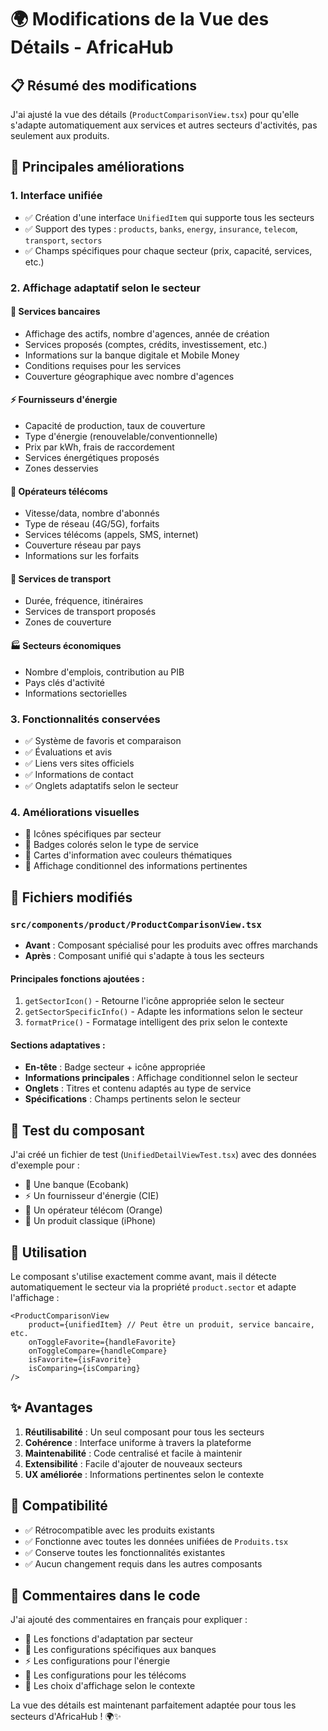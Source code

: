 # 🌍 Modifications de la Vue des Détails - AfricaHub

## 📋 Résumé des modifications

J'ai ajusté la vue des détails (`ProductComparisonView.tsx`) pour qu'elle s'adapte automatiquement aux services et autres secteurs d'activités, pas seulement aux produits.

## 🔧 Principales améliorations

### 1. **Interface unifiée**
- ✅ Création d'une interface `UnifiedItem` qui supporte tous les secteurs
- ✅ Support des types : `products`, `banks`, `energy`, `insurance`, `telecom`, `transport`, `sectors`
- ✅ Champs spécifiques pour chaque secteur (prix, capacité, services, etc.)

### 2. **Affichage adaptatif selon le secteur**

#### 🏦 **Services bancaires**
- Affichage des actifs, nombre d'agences, année de création
- Services proposés (comptes, crédits, investissement, etc.)
- Informations sur la banque digitale et Mobile Money
- Conditions requises pour les services
- Couverture géographique avec nombre d'agences

#### ⚡ **Fournisseurs d'énergie**
- Capacité de production, taux de couverture
- Type d'énergie (renouvelable/conventionnelle)
- Prix par kWh, frais de raccordement
- Services énergétiques proposés
- Zones desservies

#### 📱 **Opérateurs télécoms**
- Vitesse/data, nombre d'abonnés
- Type de réseau (4G/5G), forfaits
- Services télécoms (appels, SMS, internet)
- Couverture réseau par pays
- Informations sur les forfaits

#### 🚛 **Services de transport**
- Durée, fréquence, itinéraires
- Services de transport proposés
- Zones de couverture

#### 🏭 **Secteurs économiques**
- Nombre d'emplois, contribution au PIB
- Pays clés d'activité
- Informations sectorielles

### 3. **Fonctionnalités conservées**
- ✅ Système de favoris et comparaison
- ✅ Évaluations et avis
- ✅ Liens vers sites officiels
- ✅ Informations de contact
- ✅ Onglets adaptatifs selon le secteur

### 4. **Améliorations visuelles**
- 🎨 Icônes spécifiques par secteur
- 🎨 Badges colorés selon le type de service
- 🎨 Cartes d'information avec couleurs thématiques
- 🎨 Affichage conditionnel des informations pertinentes

## 📁 Fichiers modifiés

### `src/components/product/ProductComparisonView.tsx`
- **Avant** : Composant spécialisé pour les produits avec offres marchands
- **Après** : Composant unifié qui s'adapte à tous les secteurs

#### Principales fonctions ajoutées :
1. `getSectorIcon()` - Retourne l'icône appropriée selon le secteur
2. `getSectorSpecificInfo()` - Adapte les informations selon le secteur
3. `formatPrice()` - Formatage intelligent des prix selon le contexte

#### Sections adaptatives :
- **En-tête** : Badge secteur + icône appropriée
- **Informations principales** : Affichage conditionnel selon le secteur
- **Onglets** : Titres et contenu adaptés au type de service
- **Spécifications** : Champs pertinents selon le secteur

## 🧪 Test du composant

J'ai créé un fichier de test (`UnifiedDetailViewTest.tsx`) avec des données d'exemple pour :
- 🏦 Une banque (Ecobank)
- ⚡ Un fournisseur d'énergie (CIE)
- 📱 Un opérateur télécom (Orange)
- 📱 Un produit classique (iPhone)

## 🚀 Utilisation

Le composant s'utilise exactement comme avant, mais il détecte automatiquement le secteur via la propriété `product.sector` et adapte l'affichage :

```tsx
<ProductComparisonView
    product={unifiedItem} // Peut être un produit, service bancaire, etc.
    onToggleFavorite={handleFavorite}
    onToggleCompare={handleCompare}
    isFavorite={isFavorite}
    isComparing={isComparing}
/>
```

## ✨ Avantages

1. **Réutilisabilité** : Un seul composant pour tous les secteurs
2. **Cohérence** : Interface uniforme à travers la plateforme
3. **Maintenabilité** : Code centralisé et facile à maintenir
4. **Extensibilité** : Facile d'ajouter de nouveaux secteurs
5. **UX améliorée** : Informations pertinentes selon le contexte

## 🔄 Compatibilité

- ✅ Rétrocompatible avec les produits existants
- ✅ Fonctionne avec toutes les données unifiées de `Produits.tsx`
- ✅ Conserve toutes les fonctionnalités existantes
- ✅ Aucun changement requis dans les autres composants

## 📝 Commentaires dans le code

J'ai ajouté des commentaires en français pour expliquer :
- 🔧 Les fonctions d'adaptation par secteur
- 🏦 Les configurations spécifiques aux banques
- ⚡ Les configurations pour l'énergie
- 📱 Les configurations pour les télécoms
- 🎨 Les choix d'affichage selon le contexte

La vue des détails est maintenant parfaitement adaptée pour tous les secteurs d'AfricaHub ! 🌍✨
